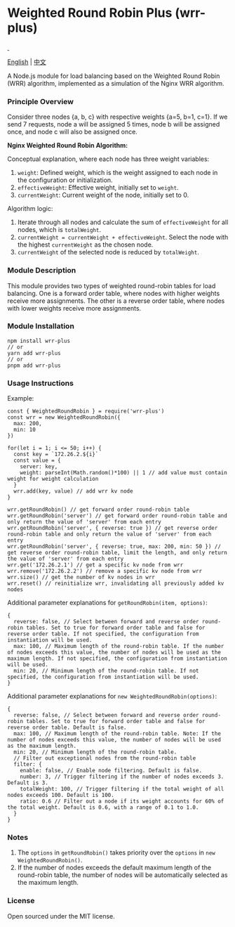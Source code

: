 # Weighted Round Robin Plus (wrr-plus)

<p align="left">
  <a aria-label="NPM version" href="https://www.npmjs.com/package/wrr-plus">
    <img alt="" src="https://badgen.net/npm/v/wrr-plus">
  </a>
  <a aria-label="License" href="https://github.com/chakhsu/wrr-plus/blob/main/LICENSE">
    <img alt="" src="https://badgen.net/npm/license/wrr-plus">
  </a>
</p>

[English](./README.MD) | [中文](./README_CN.MD)

A Node.js module for load balancing based on the Weighted Round Robin (WRR) algorithm, implemented as a simulation of the Nginx WRR algorithm.

### Principle Overview

Consider three nodes {a, b, c} with respective weights {a=5, b=1, c=1}. If we send 7 requests, node a will be assigned 5 times, node b will be assigned once, and node c will also be assigned once.

**Nginx Weighted Round Robin Algorithm:**

Conceptual explanation, where each node has three weight variables:

1. `weight`: Defined weight, which is the weight assigned to each node in the configuration or initialization.
2. `effectiveWeight`: Effective weight, initially set to `weight`.
3. `currentWeight`: Current weight of the node, initially set to 0.

Algorithm logic:

1. Iterate through all nodes and calculate the sum of `effectiveWeight` for all nodes, which is `totalWeight`.
2. `currentWeight = currentWeight + effectiveWeight`. Select the node with the highest `currentWeight` as the chosen node.
3. `currentWeight` of the selected node is reduced by `totalWeight`.

### Module Description

This module provides two types of weighted round-robin tables for load balancing. One is a forward order table, where nodes with higher weights receive more assignments. The other is a reverse order table, where nodes with lower weights receive more assignments.

### Module Installation

```
npm install wrr-plus
// or
yarn add wrr-plus
// or
pnpm add wrr-plus
```

### Usage Instructions

Example:

```
const { WeightedRoundRobin } = require('wrr-plus')
const wrr = new WeightedRoundRobin({
  max: 200,
  min: 10
})

for(let i = 1; i <= 50; i++) {
  const key = `172.26.2.${i}`
  const value = {
    server: key,
    weight: parseInt(Math.random()*100) || 1 // add value must contain weight for weight calculation
  }
  wrr.add(key, value) // add wrr kv node
}

wrr.getRoundRobin() // get forward order round-robin table
wrr.getRoundRobin('server') // get forward order round-robin table and only return the value of 'server' from each entry
wrr.getRoundRobin('server', { reverse: true }) // get reverse order round-robin table and only return the value of 'server' from each entry
wrr.getRoundRobin('server', { reverse: true, max: 200, min: 50 }) // get reverse order round-robin table, limit the length, and only return the value of 'server' from each entry
wrr.get('172.26.2.1') // get a specific kv node from wrr
wrr.remove('172.26.2.2') // remove a specific kv node from wrr
wrr.size() // get the number of kv nodes in wrr
wrr.reset() // reinitialize wrr, invalidating all previously added kv nodes
```

Additional parameter explanations for `getRoundRobin(item, options)`:

```
{
  reverse: false, // Select between forward and reverse order round-robin tables. Set to true for forward order table and false for reverse order table. If not specified, the configuration from instantiation will be used.
  max: 100, // Maximum length of the round-robin table. If the number of nodes exceeds this value, the number of nodes will be used as the maximum length. If not specified, the configuration from instantiation will be used.
  min: 20, // Minimum length of the round-robin table. If not specified, the configuration from instantiation will be used.
}
```

Additional parameter explanations for `new WeightedRoundRobin(options)`:

```
{
  reverse: false, // Select between forward and reverse order round-robin tables. Set to true for forward order table and false for reverse order table. Default is false.
  max: 100, // Maximum length of the round-robin table. Note: If the number of nodes exceeds this value, the number of nodes will be used as the maximum length.
  min: 20, // Minimum length of the round-robin table.
  // Filter out exceptional nodes from the round-robin table
  filter: {
    enable: false, // Enable node filtering. Default is false.
    number: 3, // Trigger filtering if the number of nodes exceeds 3. Default is 3.
    totalWeight: 100, // Trigger filtering if the total weight of all nodes exceeds 100. Default is 100.
    ratio: 0.6 // Filter out a node if its weight accounts for 60% of the total weight. Default is 0.6, with a range of 0.1 to 1.0.
  }
}
```

### Notes

1. The `options` in `getRoundRobin()` takes priority over the `options` in `new WeightedRoundRobin()`.
2. If the number of nodes exceeds the default maximum length of the round-robin table, the number of nodes will be automatically selected as the maximum length.

### License

Open sourced under the MIT license.

